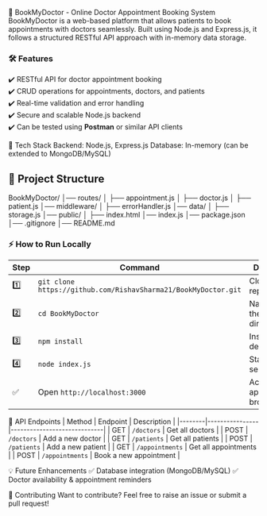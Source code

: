 📌 BookMyDoctor - Online Doctor Appointment Booking System
BookMyDoctor is a web-based platform that allows patients to book appointments with doctors seamlessly. 
Built using Node.js and Express.js, it follows a structured RESTful API approach with in-memory data storage.

### 🛠️ Features
✔️ RESTful API for doctor appointment booking  
✔️ CRUD operations for appointments, doctors, and patients  
✔️ Real-time validation and error handling  
✔️ Secure and scalable Node.js backend  
✔️ Can be tested using **Postman** or similar API clients  

🚀 Tech Stack
Backend: Node.js, Express.js
Database: In-memory (can be extended to MongoDB/MySQL)


## 📂 Project Structure
BookMyDoctor/
│── routes/
│   ├── appointment.js
│   ├── doctor.js
│   ├── patient.js
│── middleware/
│   ├── errorHandler.js
│── data/
│   ├── storage.js
│── public/
│   ├── index.html
│── index.js
│── package.json
│── .gitignore
│── README.md



### ⚡ How to Run Locally

| Step  | Command                                             | Description                         |
|-------|-----------------------------------------------------|-------------------------------------|
| 1️⃣    | `git clone https://github.com/RishavSharma21/BookMyDoctor.git` | Clone the repository              |
| 2️⃣    | `cd BookMyDoctor`                                   | Navigate into the project directory |
| 3️⃣    | `npm install`                                      | Install dependencies               |
| 4️⃣    | `node index.js`                                    | Start the server                   |
| ✅    | Open `http://localhost:3000`                        | Access the app in a browser        |



📢 API Endpoints
| Method | Endpoint         | Description                 |
|--------|----------------|-----------------------------|
| GET    | `/doctors`      | Get all doctors            |
| POST   | `/doctors`      | Add a new doctor           |
| GET    | `/patients`     | Get all patients           |
| POST   | `/patients`     | Add a new patient          |
| GET    | `/appointments` | Get all appointments       |
| POST   | `/appointments` | Book a new appointment     |

💡 Future Enhancements
✅ Database integration (MongoDB/MySQL)
✅ Doctor availability & appointment reminders

🤝 Contributing
Want to contribute? Feel free to raise an issue or submit a pull request!

